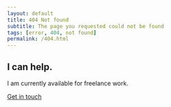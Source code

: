 ```yaml
---
layout: default
title: 404 Not found
subtitle: The page you requested could not be found
tags: [error, 404, not found]
permalink: /404.html
---
```


<div class="row m-lg-5 m-md-3 justify-content-center">
	<div class="col-lg-6 col-md-8 col-sm-10 text-center">
		<h2>I can help.</h2>
		<p>
			I am currently available for freelance work.
		</p>
		<p class="pt-3">
			<a href="mailto:freelance@hollo.me" class="btn btn-warning btn-lg btn-block">Get in touch</a>
		</p>
	</div>
</div>